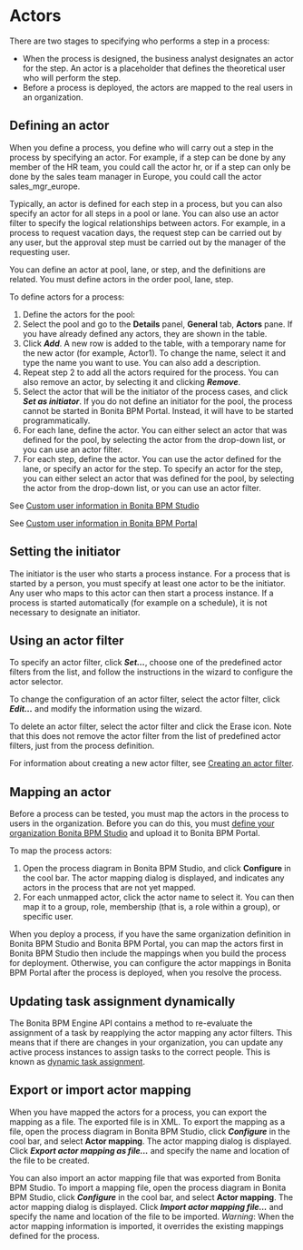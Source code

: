 # Actors

There are two stages to specifying who performs a step in a process:

* When the process is designed, the business analyst designates an actor for the step. An actor is a placeholder that defines the theoretical user who will perform the step.
* Before a process is deployed, the actors are mapped to the real users in an organization.

## Defining an actor

When you define a process, you define who will carry out a step in the process by specifying an actor. For example, if a step can be done by any member of the HR team, you could call the actor hr, or if a step can only be done by the sales team manager in Europe, you
could call the actor sales\_mgr\_europe.

Typically, an actor is defined for each step in a process, but you can also specify an actor for all steps in a pool or lane. You can
also use an actor filter to specify the logical relationships between actors. For example, in a process to request vacation days, the request step can be carried out by any user, but the approval step must be carried out by the manager of the requesting user.

You can define an actor at pool, lane, or step, and the definitions are related. You must define actors in the order pool, lane, step.

To define actors for a process:

1. Define the actors for the pool:
  1. Select the  pool and go to the **Details** panel, **General** tab, **Actors** pane. If you have already defined any actors, they are shown in the table. 
  2. Click **_Add_**. A new row is added to the table, with a temporary name for the new actor (for example, Actor1). To change the
name, select it and type the name you want to use. You can also add a description.
  3. Repeat step 2 to add all the actors required for the process. You can also remove an actor, by selecting it and clicking **_Remove_**.
  4. Select the actor that will be the initiator of the process cases, and click **_Set as initiator_**. If you do not define an initiator for the pool, the process cannot be started in Bonita BPM Portal. Instead, it will have to be started programmatically.
2. For each lane, define the actor. You can either select an actor that was defined for the pool, by selecting the actor from the drop-down list, or you can use an actor filter.
3. For each step, define the actor. You can use the actor defined for the lane, or specify an actor for the step. To specify an actor for the step, you can either select an actor that was defined for the pool, by selecting the actor from the drop-down list, or you can use an actor filter.

See [Custom user information in Bonita BPM Studio](custom-user-information-in-bonita-bpm-studio.md)

See [Custom user information in Bonita BPM Portal](custom-user-information-in-bonita-bpm-portal.md)

## Setting the initiator

The initiator is the user who starts a process instance. For a process that is started by a person, you must specify at least one actor to be the initiator. Any user who maps to this actor can then start a process instance. If a process is started automatically (for example on a schedule), it is not necessary to designate an initiator.

## Using an actor filter

To specify an actor filter, click **_Set..._**, choose one of the predefined actor filters from the list, and follow the instructions in the wizard to configure the actor selector. 

To change the configuration of an actor filter, select the actor filter, click **_Edit..._** and modify the information using the wizard.

To delete an actor filter, select the actor filter and click the Erase icon. Note that this does not remove the actor filter from the list of predefined actor filters, just from the process definition.

For information about creating a new actor filter, see [Creating an actor filter](creating-an-actor-filter.md).

## Mapping an actor

Before a process can be tested, you must map the actors in the process to users in the organization. Before you can do this, you must
[define your organization Bonita BPM Studio](organization-management-in-bonita-bpm-studio.md) and upload it to Bonita BPM Portal.

To map the process actors:

1. Open the process diagram in Bonita BPM Studio, and click **Configure** in the cool bar. The actor mapping dialog is displayed, and
indicates any actors in the process that are not yet mapped.
2. For each unmapped actor, click the actor name to select it. You can then map it to a group, role, membership (that is, a role within a group), or specific user.

When you deploy a process, if you have the same organization definition in Bonita BPM Studio and Bonita BPM Portal, you can map the actors first in Bonita BPM Studio then include the mappings when you build the process for deployment. Otherwise, you can configure the actor mappings in Bonita BPM Portal after the process is deployed, when you resolve the process.

## Updating task assignment dynamically

The Bonita BPM Engine API contains a method to re-evaluate the assignment of a task by reapplying the actor mapping any actor filters. 
This means that if there are changes in your organization, you can update any active process instances to assign tasks to the correct people. This is known as [dynamic task assignment](manage-users.md).

## Export or import actor mapping

When you have mapped the actors for a process, you can export the mapping as a file. The exported file is in XML. To export the mapping as a file, open the process diagram in Bonita BPM Studio, click **_Configure_** in the cool bar, and select **Actor mapping**. The actor mapping dialog is displayed. Click **_Export actor mapping as file..._** and specify the name and location of the file to be
created.

You can also import an actor mapping file that was exported from Bonita BPM Studio. To import a mapping file, open the process diagram
in Bonita BPM Studio, click **_Configure_** in the cool bar, and select **Actor mapping**. The actor mapping dialog is displayed. Click **_Import actor mapping file..._** and specify the name and location of the file to be imported. _Warning_: When the actor mapping information is imported, it overrides the existing mappings defined for the process.
